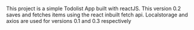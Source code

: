 This project is a simple Todolist App built with reactJS. This version 0.2 saves and fetches items using the react inbuilt fetch api.
Localstorage and axios are used for versions 0.1 and 0.3 respectively
